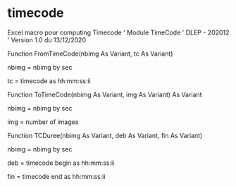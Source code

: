 # timecode
Excel macro pour computing Timecode
' Module TimeCode
' DLEP - 202012
' Version 1.0 du 13/12/2020

Function FromTimeCode(nbimg As Variant, tc As Variant)

nbimg = nbimg by sec

tc = timecode as hh:mm:ss:ii


Function ToTimeCode(nbimg As Variant, img As Variant) As Variant

nbimg = nbimg by sec

img = number of images


Function TCDuree(nbimg As Variant, deb As Variant, fin As Variant)

nbimg = nbimg by sec

deb = timecode begin as hh:mm:ss:ii

fin = timecode end as hh:mm:ss:ii

